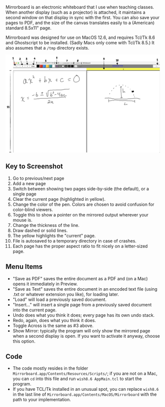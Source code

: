 Mirrorboard is an electronic whiteboard that I use when teaching 
classes.  When another display (such as a projector) is attached,
it maintains a second window on that display in sync with the first.
You can also save your pages to PDF, and the size of the canvas
translates easily to a (American) standard 8.5x11" page.

Mirrorboard was designed for use on MacOS 12.6, and requires Tcl/Tk
8.6 and Ghostscript to be installed.  (Sadly Macs only come with
Tcl/Tk 8.5.)  It also assumes that a `/tmp` directory exists.

![A screenshot of the Mirrorboard app](docs/screenshot.png)
## Key to Screenshot
1. Go to previous/next page
2. Add a new page
3. Switch between showing two pages side-by-side (the default), or a
single page
4. Clear the current page (highlighted in yellow).
5. Change the color of the pen. Colors are chosen to avoid confusion for color-blind viewers.
6. Toggle this to show a pointer on the mirrored output wherever your
mouse is.
7. Change the thickness of the line.
8. Draw dashed or solid lines.
9. The yellow highlights the "current" page.
10. File is autosaved to a temporary directory in case of crashes.
11. Each page has the proper aspect ratio to fit nicely on a
letter-sized page.

## Menu Items
- "Save as PDF" saves the entire document as a PDF and (on a Mac)
opens it immediately in Preview.
- "Save as Text" saves the entire document in an encoded text file
(using .txt or whatever extension you like), for loading later.
- "Load" will load a previously saved document.
- "Insert..." will insert a single page from a previously saved
document into the current page.
- Undo does what you think it does; every page has its own undo stack.
- Redo, again, does what you think it does.
- Toggle Across is the same as #3 above.
- Show Mirror: typically the program will only show the mirrored page
when a second display is open.  If you want to activate it anyway,
choose this option.

## Code
- The code mostly resides in the folder
`Mirrorboard.app/Contents/Resources/Scripts/`; if you are not on a
Mac, you can `cd` into this file and run `wish8.6 AppMain.tcl` to start
the program.
- If you have TCL/Tk installed in an unusual spot, you can replace
`wish8.6` in the last line of
`Mirrorboard.app/Contents/MacOS/Mirrorboard` with the path to your
implementation.  
